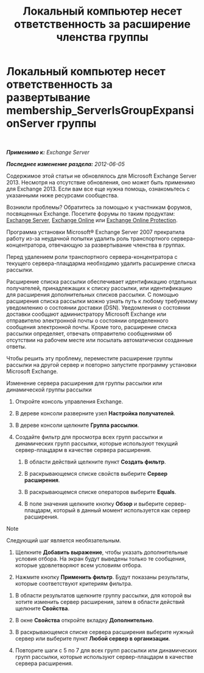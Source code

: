 ﻿---
title: 'Локальный компьютер несет ответственность за расширение членства группы'
TOCTitle: Локальный компьютер несет ответственность за развертывание membership_ServerIsGroupExpansionServer группы
ms:assetid: 52872561-60e6-4f3d-bbc6-6de0edf74b09
ms:mtpsurl: https://technet.microsoft.com/ru-ru/library/ms.exch.setupreadiness.serverisgroupexpansionserver(v=EXCHG.150)
ms:contentKeyID: 50488052
ms.date: 05/22/2018
mtps_version: v=EXCHG.150
ms.translationtype: MT
---

# Локальный компьютер несет ответственность за развертывание membership\_ServerIsGroupExpansionServer группы

 

_**Применимо к:** Exchange Server_

_**Последнее изменение раздела:** 2012-06-05_

Содержимое этой статьи не обновлялось для Microsoft Exchange Server 2013. Несмотря на отсутствие обновления, оно может быть применимо для Exchange 2013. Если вам все еще нужна помощь, ознакомьтесь с указанными ниже ресурсами сообщества.

Возникли проблемы? Обратитесь за помощью к участникам форумов, посвященных Exchange. Посетите форумы по таким продуктам: [Exchange Server](https://go.microsoft.com/fwlink/p/?linkid=60612), [Exchange Online](https://go.microsoft.com/fwlink/p/?linkid=267542) или [Exchange Online Protection](https://go.microsoft.com/fwlink/p/?linkid=285351).

Программа установки Microsoft® Exchange Server 2007 прекратила работу из-за неудачной попытки удалить роль транспортного сервера-концентратора, отвечающую за развертывание членства в группах.

Перед удалением роли транспортного сервера-концентратора с текущего сервера-плацдарма необходимо удалить расширение списка рассылки.

Расширение списка рассылки обеспечивает идентификацию отдельных получателей, принадлежащих к списку рассылки, или идентификацию для расширения дополнительных списков рассылки. С помощью расширения списка рассылки можно узнать путь к любому требуемому уведомлению о состоянии доставки (DSN). Уведомления о состоянии доставки сообщают администратору Microsoft Exchange или отправителю электронной почты о состоянии определенного сообщения электронной почты. Кроме того, расширение списка рассылки определяет, отвечать отправителю сообщениями об отсутствии на рабочем месте или посылать автоматически созданные ответы.

Чтобы решить эту проблему, переместите расширение группы рассылки на другой сервер и повторно запустите программу установки Microsoft Exchange.

Изменение сервера расширения для группы рассылки или динамической группы рассылки

1.  Откройте консоль управления Exchange.

2.  В дереве консоли разверните узел **Настройка получателей**.

3.  В дереве консоли щелкните **Группа рассылки**.

4.  Создайте фильтр для просмотра всех групп рассылки и динамических групп рассылки, которые используют текущий сервер-плацдарм в качестве сервера расширения.
    
    1.  В области действий щелкните пункт **Создать фильтр**.
    
    2.  В раскрывающемся списке свойств выберите **Сервер расширения**.
    
    3.  В раскрывающемся списке операторов выберите **Equals**.
    
    4.  В поле значения щелкните кнопку **Обзор** и выберите сервер-плацдарм, который в данный момент используется как сервер расширения.

> [!NOTE]  
> Следующий шаг является необязательным.


1.  Щелкните **Добавить выражение**, чтобы указать дополнительные условия отбора. На экран будут выведены только те сообщения, которые удовлетворяют всем условиям отбора.

2.  Нажмите кнопку **Применить фильтр**. Будут показаны результаты, которые соответствуют критериям фильтра.

<!-- end list -->

1.  В области результатов щелкните группу рассылки, для которой вы хотите изменить сервер расширения, затем в области действий щелкните **Свойства**.

2.  В окне **Свойства** откройте вкладку **Дополнительно**.

3.  В раскрывающемся списке сервера расширения выберите нужный сервер или выберите пункт **Любой сервер в организации**.

4.  Повторите шаги с 5 по 7 для всех групп рассылки или динамических групп рассылки, которые используют сервер-плацдарм в качестве сервера расширения.

